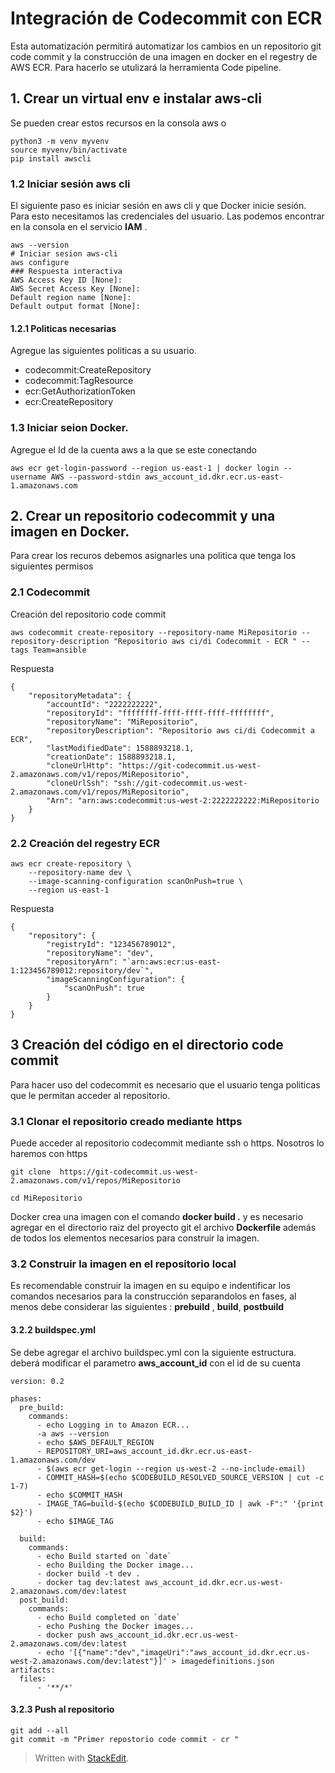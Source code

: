 

# Integración de Codecommit con ECR

Esta automatización permitirá automatizar los cambios en un repositorio  git code commit y la construcción de una imagen en docker en el regestry de AWS ECR. Para hacerlo se utulizará la herramienta Code pipeline.

##  1. Crear un virtual env e instalar aws-cli 
Se pueden crear estos recursos en la consola aws o 

```
python3 -m venv myvenv
source myvenv/bin/activate
pip install awscli

```
### 1.2 Iniciar sesión aws cli

El siguiente paso es iniciar sesión en aws cli y que Docker inicie sesión. 
Para esto necesitamos las credenciales del usuario. Las podemos encontrar en la consola en el servicio **IAM** .  
```
aws --version
# Iniciar sesion aws-cli
aws configure 
### Respuesta interactiva
AWS Access Key ID [None]: 
AWS Secret Access Key [None]: 
Default region name [None]: 
Default output format [None]:
```

####  1.2.1 Politicas necesarias
Agregue las siguientes politicas a su usuario. 

- codecommit:CreateRepository 
- codecommit:TagResource 
-  ecr:GetAuthorizationToken
- ecr:CreateRepository

### 1.3 Iniciar seion  Docker.

Agregue el Id de la cuenta aws a la que se este conectando
```
aws ecr get-login-password --region us-east-1 | docker login --username AWS --password-stdin aws_account_id.dkr.ecr.us-east-1.amazonaws.com
```
## 2. Crear un repositorio codecommit y una imagen en Docker.

Para crear los recuros debemos asignarles una politica que tenga los siguientes permisos

### 2.1 Codecommit

Creación del repositorio code commit 
```
aws codecommit create-repository --repository-name MiRepositorio --repository-description "Repositorio aws ci/di Codecommit - ECR " --tags Team=ansible
```

Respuesta
``` 
{
    "repositoryMetadata": {
        "accountId": "2222222222",
        "repositoryId": "ffffffff-ffff-ffff-ffff-ffffffff",
        "repositoryName": "MiRepositorio",
        "repositoryDescription": "Repositorio aws ci/di Codecommit a ECR",
        "lastModifiedDate": 1588893218.1,
        "creationDate": 1588893218.1,
        "cloneUrlHttp": "https://git-codecommit.us-west-2.amazonaws.com/v1/repos/MiRepositorio",
        "cloneUrlSsh": "ssh://git-codecommit.us-west-2.amazonaws.com/v1/repos/MiRepositorio",
        "Arn": "arn:aws:codecommit:us-west-2:2222222222:MiRepositorio
    }
}
```

### 2.2 Creación del regestry ECR
```
aws ecr create-repository \
    --repository-name dev \
    --image-scanning-configuration scanOnPush=true \
    --region us-east-1
```
Respuesta 
```
{
    "repository": {
        "registryId": "123456789012",
        "repositoryName": "dev",
        "repositoryArn": "`arn:aws:ecr:us-east-1:123456789012:repository/dev`",
        "imageScanningConfiguration": {
            "scanOnPush": true
        }
    }
}
```
## 3 Creación del código en el directorio code commit 
Para hacer uso del codecommit es necesario que el usuario tenga politicas que le permitan acceder al repositorio. 
### 3.1 Clonar el repositorio creado mediante https
Puede acceder al repositorio codecommit mediante ssh o https. Nosotros lo haremos con https

```
git clone  https://git-codecommit.us-west-2.amazonaws.com/v1/repos/MiRepositorio

cd MiRepositorio
``` 

Docker crea una imagen con el comando **docker build .** y es  necesario agregar en el directorio raiz del proyecto git  el archivo **Dockerfile** además de todos los elementos necesarios para construir la imagen.

###  3.2 Construir la imagen en el repositorio local 
 Es recomendable construir la imagen en su equipo e indentificar los comandos necesarios para la construcción separandolos en fases, al menos debe considerar las siguientes : **prebuild** , **build**, **postbuild** 
#### 3.2.2 buildspec.yml
Se debe agregar el archivo buildspec.yml con la siguiente estructura. deberá modificar el parametro **aws_account_id** con el id de su cuenta
```
version: 0.2

phases:
  pre_build:
    commands:
      - echo Logging in to Amazon ECR...
      -a aws --version
      - echo $AWS_DEFAULT_REGION
      - REPOSITORY_URI=aws_account_id.dkr.ecr.us-east-1.amazonaws.com/dev
      - $(aws ecr get-login --region us-west-2 --no-include-email)
      - COMMIT_HASH=$(echo $CODEBUILD_RESOLVED_SOURCE_VERSION | cut -c 1-7)
      - echo $COMMIT_HASH
      - IMAGE_TAG=build-$(echo $CODEBUILD_BUILD_ID | awk -F":" '{print $2}')
      - echo $IMAGE_TAG

  build:
    commands:
      - echo Build started on `date`
      - echo Building the Docker image...
      - docker build -t dev .
      - docker tag dev:latest aws_account_id.dkr.ecr.us-west-2.amazonaws.com/dev:latest
  post_build:
    commands:
      - echo Build completed on `date`
      - echo Pushing the Docker images...
      - docker push aws_account_id.dkr.ecr.us-west-2.amazonaws.com/dev:latest
      - echo '[{"name":"dev","imageUri":"aws_account_id.dkr.ecr.us-west-2.amazonaws.com/dev:latest"}]' > imagedefinitions.json
artifacts:
  files:
      - '**/*'
```
#### 3.2.3 Push al repositorio
```
git add --all
git commit -m "Primer repostorio code commit - cr "
```
> Written with [StackEdit](https://stackedit.io/).
<!--stackedit_data:
eyJoaXN0b3J5IjpbLTIxMzkwNzA2NzIsLTIwNDEyNzExNzQsLT
E0NDMyODQxNzcsNzc5OTUxOTgzLC0xOTA2NDM1Nzg0LDE1Mjk0
MzA3MDUsLTE1NTgwMDgxNzYsLTg5MTE5MjYxNCwtMjM3MTYyNj
k1LC0yMDIxMTE5OTg2LC0yMzk3MzcxNzIsNjE0MjI2NjEzLDE2
MDg0NjA1MzIsLTE3NzYxMDY4MiwxNTM5MTI1NTgzLDg1NzkzMj
IxMV19
-->